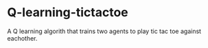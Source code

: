 # Q-learning-tictactoe
A Q learning algorith that trains two agents to play tic tac toe against eachother.
